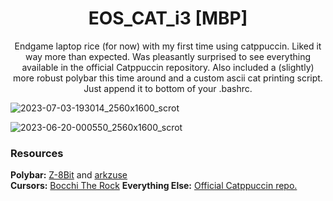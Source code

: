 <p align="center">
	<h1 align="center">EOS_CAT_i3 [MBP]</h1>
</p>
<p align = "center">Endgame laptop rice (for now) with my first time using catppuccin. Liked it way more than expected. Was pleasantly surprised to see everything available in the official Catppuccin repository. Also included a (slightly) more robust polybar this time around and a custom ascii cat printing script. Just append it to bottom of your .bashrc.</p>

![2023-07-03-193014_2560x1600_scrot](https://github.com/MujtabaAsim/dots/assets/62666332/89870354-8d41-4906-9000-7c3c8e7f90cc)

![2023-06-20-000550_2560x1600_scrot](https://github.com/MujtabaAsim/dots/assets/62666332/1abb5175-7c95-4b9b-8f5c-5386423c3f81)


### Resources
<b>Polybar:</b> [Z-8Bit](https://github.com/Z-8Bit/Polybar-Collection/tree/main) and [arkzuse](https://github.com/arkzuse/polybar-theme) <br>
<b>Cursors:</b> [Bocchi The Rock](https://ko-fi.com/s/6ba0d6b935)
<b>Everything Else:</b> [Official Catppuccin repo.](https://github.com/catppuccin/catppuccin)
